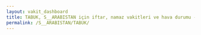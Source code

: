 ```yaml
---
layout: vakit_dashboard
title: TABUK, S__ARABISTAN için iftar, namaz vakitleri ve hava durumu - ilçe/eyalet seç
permalink: /S__ARABISTAN/TABUK/
---
```


<script type="text/javascript">
  var GLOBAL_COUNTRY = 'S__ARABISTAN';
  var GLOBAL_CITY = 'TABUK';
  var GLOBAL_STATE = '';
  var lat = 72;
  var lon = 21;
</script>
